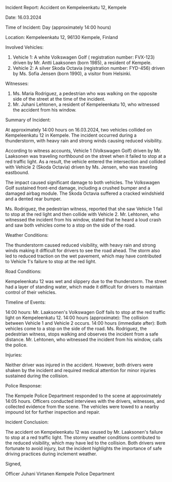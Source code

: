 Incident Report: Accident on Kempeleenkatu 12, Kempele

Date: 16.03.2024

Time of Incident: Day (approximately 14:00 hours)

Location: Kempeleenkatu 12, 96130 Kempele, Finland

Involved Vehicles:

1. Vehicle 1: A white Volkswagen Golf ( registration number: FVX-123) driven by Mr. Antti Laaksonen (born 1985), a resident of Kempele.
2. Vehicle 2: A silver Skoda Octavia (registration number: FYD-456) driven by Ms. Sofia Jensen (born 1990), a visitor from Helsinki.

Witnesses:

1. Ms. Maria Rodriguez, a pedestrian who was walking on the opposite side of the street at the time of the incident.
2. Mr. Juhani Lehtonen, a resident of Kempeleenkatu 10, who witnessed the accident from his window.

Summary of Incident:

At approximately 14:00 hours on 16.03.2024, two vehicles collided on Kempeleenkatu 12 in Kempele. The incident occurred during a thunderstorm, with heavy rain and strong winds causing reduced visibility.

According to witness accounts, Vehicle 1 (Volkswagen Golf) driven by Mr. Laaksonen was traveling northbound on the street when it failed to stop at a red traffic light. As a result, the vehicle entered the intersection and collided with Vehicle 2 (Skoda Octavia) driven by Ms. Jensen, who was traveling eastbound.

The impact caused significant damage to both vehicles. The Volkswagen Golf sustained front-end damage, including a crushed bumper and a damaged airbag module. The Skoda Octavia suffered a cracked windshield and a dented rear bumper.

Ms. Rodriguez, the pedestrian witness, reported that she saw Vehicle 1 fail to stop at the red light and then collide with Vehicle 2. Mr. Lehtonen, who witnessed the incident from his window, stated that he heard a loud crash and saw both vehicles come to a stop on the side of the road.

Weather Conditions:

The thunderstorm caused reduced visibility, with heavy rain and strong winds making it difficult for drivers to see the road ahead. The storm also led to reduced traction on the wet pavement, which may have contributed to Vehicle 1's failure to stop at the red light.

Road Conditions:

Kempeleenkatu 12 was wet and slippery due to the thunderstorm. The street had a layer of standing water, which made it difficult for drivers to maintain control of their vehicles.

Timeline of Events:

14:00 hours: Mr. Laaksonen's Volkswagen Golf fails to stop at the red traffic light on Kempeleenkatu 12.
14:00 hours (approximate): The collision between Vehicle 1 and Vehicle 2 occurs.
14:00 hours (immediate after): Both vehicles come to a stop on the side of the road. Ms. Rodriguez, the pedestrian witness, stops walking and observes the incident from a safe distance. Mr. Lehtonen, who witnessed the incident from his window, calls the police.

Injuries:

Neither driver was injured in the accident. However, both drivers were shaken by the incident and required medical attention for minor injuries sustained during the collision.

Police Response:

The Kempele Police Department responded to the scene at approximately 14:05 hours. Officers conducted interviews with the drivers, witnesses, and collected evidence from the scene. The vehicles were towed to a nearby impound lot for further inspection and repair.

Incident Conclusion:

The accident on Kempeleenkatu 12 was caused by Mr. Laaksonen's failure to stop at a red traffic light. The stormy weather conditions contributed to the reduced visibility, which may have led to the collision. Both drivers were fortunate to avoid injury, but the incident highlights the importance of safe driving practices during inclement weather.

Signed,

Officer Juhani Virtanen
Kempele Police Department